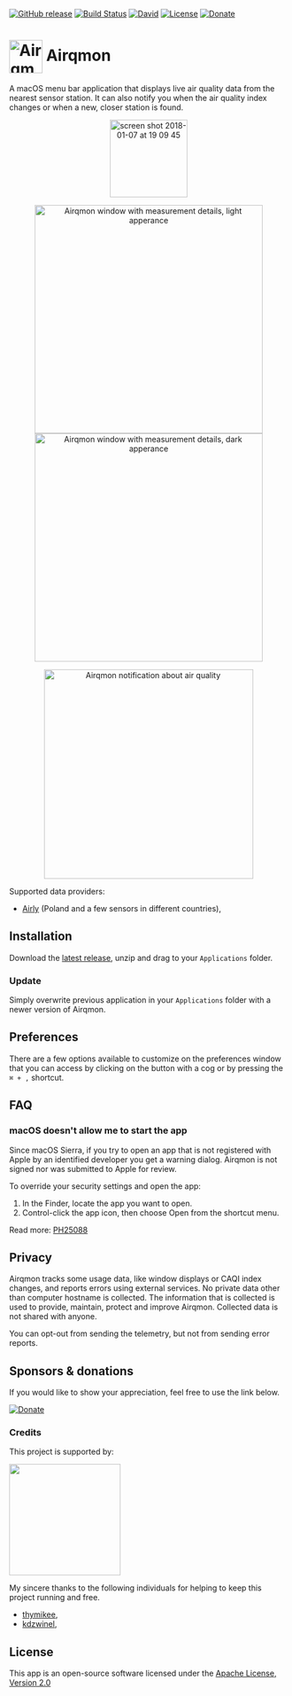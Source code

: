 [![GitHub release][badge-github-release]][airqmon-latest-release]
[![Build Status][travis-badge]][travis-ci]
[![David][badge-david-deps]][david]
[![License][badge-license]][license]
[![Donate][badge-donate]][donate]

# <img src="https://user-images.githubusercontent.com/1029142/32918679-7336704a-cb23-11e7-92b2-d8a7f2588055.png" width="60px" align="center" alt="Airqmon icon" /> Airqmon

A macOS menu bar application that displays live air quality data from the nearest sensor station. It can also notify you when the air quality index changes or when a new, closer station is found.

<p align="center">
  <img width="140" alt="screen shot 2018-01-07 at 19 09 45" src="https://user-images.githubusercontent.com/1029142/34652449-7721515a-f3de-11e7-82e0-3af878ff3d58.png">
</p>

<p align="center">
  <img width="412" align="center" alt="Airqmon window with measurement details, light apperance" src="https://user-images.githubusercontent.com/1029142/55006266-be43ec80-4fdd-11e9-8a44-624c8e32cb2f.png" /><img width="412" align="center" alt="Airqmon window with measurement details, dark apperance" src="https://user-images.githubusercontent.com/1029142/55006267-be43ec80-4fdd-11e9-82f4-d4f4e254e4bc.png" />
</p>

<p align="center">
  <img src="https://user-images.githubusercontent.com/1029142/36537429-674931ba-17d0-11e8-88ee-c246226c1053.png" width="378px" align="center" alt="Airqmon notification about air quality" />
</p>

Supported data providers:

- [Airly][airly] (Poland and a few sensors in different countries),

## Installation

Download the [latest release][airqmon-latest-release], unzip and drag to your `Applications` folder.

### Update

Simply overwrite previous application in your `Applications` folder with a newer version of Airqmon.

## Preferences

There are a few options available to customize on the preferences window that you can access by clicking on the button with a cog or by pressing the `⌘ + ,` shortcut.

## FAQ

### macOS doesn't allow me to start the app

Since macOS Sierra, if you try to open an app that is not registered with Apple by an identified developer you get a warning dialog. Airqmon is not signed nor was submitted to Apple for review.

To override your security settings and open the app:

1. In the Finder, locate the app you want to open.
2. Control-click the app icon, then choose Open from the shortcut menu.

Read more: [PH25088](https://support.apple.com/kb/PH25088?locale=en_US)

## Privacy

Airqmon tracks some usage data, like window displays or CAQI index changes, and reports errors using external services. No private data other than computer hostname is collected. The information that is collected is used to provide, maintain, protect and improve Airqmon. Collected data is not shared with anyone.

You can opt-out from sending the telemetry, but not from sending error reports.

## Sponsors & donations

If you would like to show your appreciation, feel free to use the link below.

[![Donate][badge-donate]][donate]

### Credits

<p>This project is supported by:</p>
<p>
  <a href="https://m.do.co/c/38582030d6df">
    <img src="https://opensource.nyc3.cdn.digitaloceanspaces.com/attribution/assets/SVG/DO_Logo_horizontal_blue.svg" width="201px">
  </a>
</p>

My sincere thanks to the following individuals for helping to keep this project running and free.

- [thymikee](https://github.com/thymikee),
- [kdzwinel](https://github.com/kdzwinel),

## License

This app is an open-source software licensed under the [Apache License, Version 2.0][license]

[license]: https://raw.githubusercontent.com/jsynowiec/airqmon/master/LICENSE
[airqmon-latest-release]: https://github.com/jsynowiec/airqmon/releases/latest
[david]: http://david-dm.org/jsynowiec/airqmon
[donate]: https://paypal.me/jaqb/5eur
[badge-github-release]: https://img.shields.io/github/release/jsynowiec/airqmon.svg
[badge-license]: https://img.shields.io/github/license/jsynowiec/airqmon.svg
[badge-david-deps]: https://img.shields.io/david/jsynowiec/airqmon.svg
[badge-donate]: https://img.shields.io/badge/☕-buy%20me%20a%20coffee-46b798.svg
[travis-badge]: https://travis-ci.org/jsynowiec/airqmon.svg?branch=master
[travis-ci]: https://travis-ci.org/jsynowiec/airqmon
[airly]: https://airly.eu/

